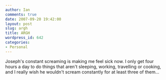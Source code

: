 ```yaml
---
author: Ian
comments: true
date: 2007-09-20 19:42:00
layout: post
slug: argh
title: ARGH
wordpress_id: 642
categories:
- Personal
---
```


Joseph's constant screaming is making me feel sick now.  I only get four hours a day to do things that aren't sleeping, working, travelling or cooking, and I really wish he wouldn't scream constantly for at least three of them...
